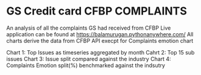 # GS Credit card CFBP COMPLAINTS
An analysis of all the complaints GS had received from CFBP
Live application can be found at https://balamurugan.pythonanywhere.com/
All charts derive the data from CFBP API execpt for Complaints emotion chart

Chart 1: Top Issues as timeseries aggregated by month
Cahrt 2: Top 15 sub issues
Chart 3: Issue split compared against the industry
Chart 4: Complaints Emotion split(%) benchmarked against the indsutry
